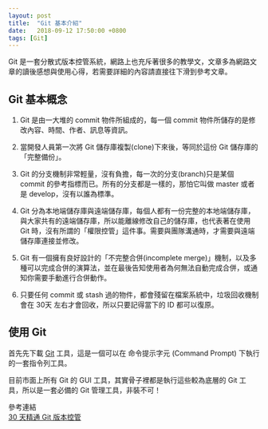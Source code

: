 ```yaml
---
layout: post
title:  "Git 基本介紹"
date:   2018-09-12 17:50:00 +0800
tags: [Git]
---
```


Git 是一套分散式版本控管系統，網路上也充斥著很多的教學文，文章多為網路文章的讀後感想與使用心得，若需要詳細的內容請直接往下滑到參考文章。

## Git 基本概念

1. Git 是由一大堆的 commit 物件所組成的，每一個 commit 物件所儲存的是修改內容、時間、作者、訊息等資訊。

2. 當開發人員第一次將 Git 儲存庫複製(clone)下來後，等同於這份 Git 儲存庫的「完整備份」。

3. Git 的分支機制非常輕量，沒有負擔，每一次的分支(branch)只是某個 commit 的參考指標而已。所有的分支都是一樣的，那怕它叫做 master 或者是 develop，沒有以誰為標準。

4. Git 分為本地端儲存庫與遠端儲存庫，每個人都有一份完整的本地端儲存庫，與大家共有的遠端儲存庫，所以能離線修改自己的儲存庫，也代表著在使用 Git 時，沒有所謂的「權限控管」這件事。需要與團隊溝通時，才需要與遠端儲存庫連接並修改。

5. Git 有一個擁有良好設計的「不完整合併(incomplete merge)」機制，以及多種可以完成合併的演算法，並在最後告知使用者為何無法自動完成合併，或通知你需要手動進行合併動作。

6. 只要任何 commit 或 stash 過的物件，都會殘留在檔案系統中，垃圾回收機制會在 30天 左右才會回收，所以只要記得當下的 ID 都可以復原。

## 使用 Git

首先先下載 [Git][Git-download] 工具，這是一個可以在 命令提示字元 (Command Prompt) 下執行的一套指令列工具。

目前市面上所有 Git 的 GUI 工具，其實骨子裡都是執行這些較為底層的 Git 工具，所以是一套必備的 Git 管理工具，非裝不可！

參考連結
<br>[30 天精通 Git 版本控管][Learn-Git-in-30-days]

[Git-download]: https://git-scm.com/
[Learn-Git-in-30-days]: https://github.com/doggy8088/Learn-Git-in-30-days